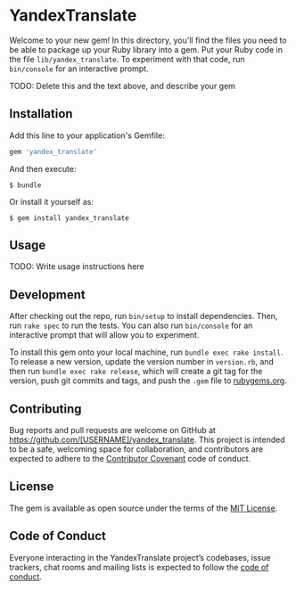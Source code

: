# YandexTranslate

Welcome to your new gem! In this directory, you'll find the files you need to be able to package up your Ruby library into a gem. Put your Ruby code in the file `lib/yandex_translate`. To experiment with that code, run `bin/console` for an interactive prompt.

TODO: Delete this and the text above, and describe your gem

## Installation

Add this line to your application's Gemfile:

```ruby
gem 'yandex_translate'
```

And then execute:

    $ bundle

Or install it yourself as:

    $ gem install yandex_translate

## Usage

TODO: Write usage instructions here

## Development

After checking out the repo, run `bin/setup` to install dependencies. Then, run `rake spec` to run the tests. You can also run `bin/console` for an interactive prompt that will allow you to experiment.

To install this gem onto your local machine, run `bundle exec rake install`. To release a new version, update the version number in `version.rb`, and then run `bundle exec rake release`, which will create a git tag for the version, push git commits and tags, and push the `.gem` file to [rubygems.org](https://rubygems.org).

## Contributing

Bug reports and pull requests are welcome on GitHub at https://github.com/[USERNAME]/yandex_translate. This project is intended to be a safe, welcoming space for collaboration, and contributors are expected to adhere to the [Contributor Covenant](http://contributor-covenant.org) code of conduct.

## License

The gem is available as open source under the terms of the [MIT License](https://opensource.org/licenses/MIT).

## Code of Conduct

Everyone interacting in the YandexTranslate project’s codebases, issue trackers, chat rooms and mailing lists is expected to follow the [code of conduct](https://github.com/[USERNAME]/yandex_translate/blob/master/CODE_OF_CONDUCT.md).
